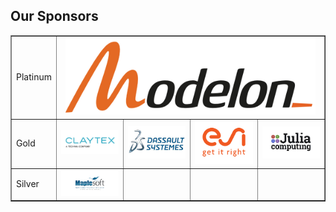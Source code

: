 ## Our Sponsors

<table border="1">
    <tr>
        <td>Platinum</td>
        <td colspan="4" align="center"><img src="modelon.jpg" width=400></td>
    </tr>
    <tr>
        <td>Gold</td>
        <td><img src="claytex.jpg" width=250></td>
        <td><img src="3ds2.jpeg" width=250></td>
        <td><img src="2020_11_04_MKTG_ESI_Logo_ColorTagline_rgb.png" width=250</td>
        <td><img src="juliacomputing.jpg" width=250></td>
    </tr>
    <tr>
        <td>Silver</td>
        <td><img src="maplesoft.jpg" width=250></td>
        <td></td>
        <td></td>
        <td></td>
    </tr>
</table>
